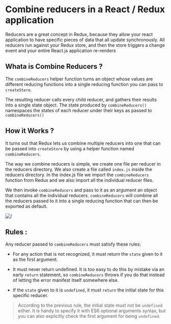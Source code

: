 # Combine reducers in a React / Redux application

Reducers are a great concept in Redux, because they allow your react application to have specific pieces of data that all update synchronously.  All reducers run against your Redux store, and then the store triggers a change event and your entire React.js application re-renders

## Whata is Combine Reducers ? 

The ``combineReducers`` helper function turns an object whose values are different reducing functions into a single reducing function you can pass to ``createStore``.

The resulting reducer calls every child reducer, and gathers their results into a single state object. The state produced by ``combineReducers()`` namespaces the states of each reducer under their keys as passed to ``combineReducers()``

## How it Works ? 

It turns out that Redux lets us combine multiple reducers into one that can be passed into ``createStore`` by using a helper function named ``combineReducers``.

The way we combine reducers is simple, we create one file per reducer in the reducers directory. We also create a file called ``index.js`` inside the reducers directory.
In the index.js file we import the ``combineReducers`` function from Redux and we also import all the individual reducer files.

We then invoke ``combineReducers`` and pass to it as an argument an object that contains all the individual reducers.
``combineReducers`` will combine all the reducers passed to it into a single reducing function that can then be exported as default. 

![/](http://learnwebtutorials.com/wp-content/uploads/2018/08/combining-reducers.png)

## Rules : 

Any reducer passed to ``combineReducers`` must satisfy these rules:

- For any action that is not recognized, it must return the ``state`` given to it as the first argument.

- It must never return undefined. It is too easy to do this by mistake via an early ``return`` statement, so ``combineReducers`` throws if you do that instead of letting the error manifest itself somewhere else.

- If the ``state`` given to it is ``undefined``, it must ``return`` the initial state for this specific reducer. 

> According to the previous rule, the initial state must not be ``undefined`` either. It is handy to specify it with ES6 optional arguments syntax, but you can also explicitly check the first argument for being ``undefined``.

